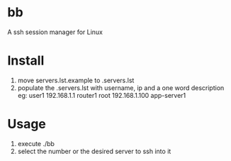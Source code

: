 # bb
A ssh session manager for Linux

# Install
1. move servers.lst.example to .servers.lst
3. populate the .servers.lst with username, ip and a one word description
   eg:
   user1 192.168.1.1 router1
   root 192.168.1.100 app-server1

# Usage
1. execute ./bb
2. select the number or the desired server to ssh into it
   
   
